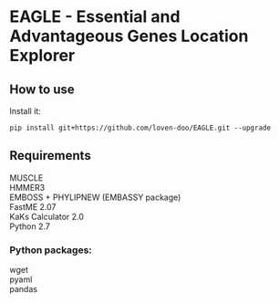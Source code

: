 # EAGLE - Essential and Advantageous Genes Location Explorer  

## How to use

Install it:
```
pip install git+https://github.com/loven-doo/EAGLE.git --upgrade  
```

## Requirements
MUSCLE  
HMMER3  
EMBOSS + PHYLIPNEW (EMBASSY package)  
FastME 2.07  
KaKs Calculator 2.0  
Python 2.7  
### Python packages:  
wget  
pyaml  
pandas  
     
